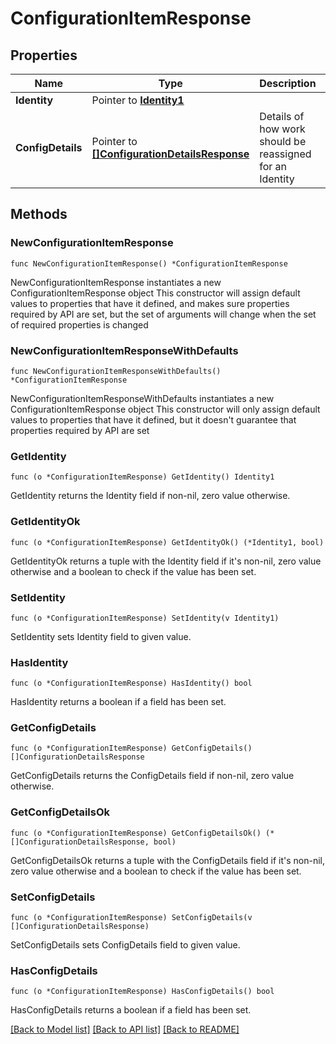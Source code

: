 # ConfigurationItemResponse

## Properties

Name | Type | Description | Notes
------------ | ------------- | ------------- | -------------
**Identity** | Pointer to [**Identity1**](Identity1.md) |  | [optional] 
**ConfigDetails** | Pointer to [**[]ConfigurationDetailsResponse**](ConfigurationDetailsResponse.md) | Details of how work should be reassigned for an Identity | [optional] 

## Methods

### NewConfigurationItemResponse

`func NewConfigurationItemResponse() *ConfigurationItemResponse`

NewConfigurationItemResponse instantiates a new ConfigurationItemResponse object
This constructor will assign default values to properties that have it defined,
and makes sure properties required by API are set, but the set of arguments
will change when the set of required properties is changed

### NewConfigurationItemResponseWithDefaults

`func NewConfigurationItemResponseWithDefaults() *ConfigurationItemResponse`

NewConfigurationItemResponseWithDefaults instantiates a new ConfigurationItemResponse object
This constructor will only assign default values to properties that have it defined,
but it doesn't guarantee that properties required by API are set

### GetIdentity

`func (o *ConfigurationItemResponse) GetIdentity() Identity1`

GetIdentity returns the Identity field if non-nil, zero value otherwise.

### GetIdentityOk

`func (o *ConfigurationItemResponse) GetIdentityOk() (*Identity1, bool)`

GetIdentityOk returns a tuple with the Identity field if it's non-nil, zero value otherwise
and a boolean to check if the value has been set.

### SetIdentity

`func (o *ConfigurationItemResponse) SetIdentity(v Identity1)`

SetIdentity sets Identity field to given value.

### HasIdentity

`func (o *ConfigurationItemResponse) HasIdentity() bool`

HasIdentity returns a boolean if a field has been set.

### GetConfigDetails

`func (o *ConfigurationItemResponse) GetConfigDetails() []ConfigurationDetailsResponse`

GetConfigDetails returns the ConfigDetails field if non-nil, zero value otherwise.

### GetConfigDetailsOk

`func (o *ConfigurationItemResponse) GetConfigDetailsOk() (*[]ConfigurationDetailsResponse, bool)`

GetConfigDetailsOk returns a tuple with the ConfigDetails field if it's non-nil, zero value otherwise
and a boolean to check if the value has been set.

### SetConfigDetails

`func (o *ConfigurationItemResponse) SetConfigDetails(v []ConfigurationDetailsResponse)`

SetConfigDetails sets ConfigDetails field to given value.

### HasConfigDetails

`func (o *ConfigurationItemResponse) HasConfigDetails() bool`

HasConfigDetails returns a boolean if a field has been set.


[[Back to Model list]](../README.md#documentation-for-models) [[Back to API list]](../README.md#documentation-for-api-endpoints) [[Back to README]](../README.md)


